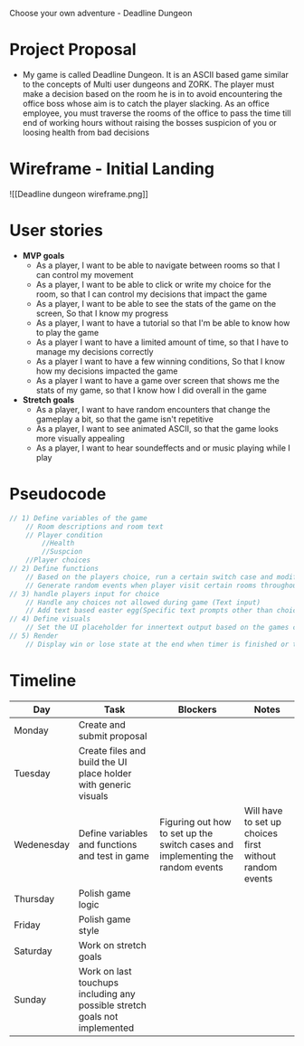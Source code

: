 Choose your own adventure - Deadline Dungeon
# Project Proposal
- My game is called Deadline Dungeon. It is an ASCII based game similar to the concepts of Multi user dungeons and ZORK. The player must make a decision based on the room he is in to avoid encountering the office boss whose aim is to catch the player slacking. As an office employee, you must traverse the rooms of the office to pass the time till end of working hours without raising the bosses suspicion of you or loosing health from bad decisions

# Wireframe - Initial Landing
![[Deadline dungeon wireframe.png]]

# User stories
- **MVP goals**
    - As a player, I want to be able to navigate between rooms so that I can control my movement
    - As a player, I want to be able to click or write my choice for the room, so that I can control my decisions that impact the game
    - As a player, I want to be able to see the stats of the game on the screen, So that I know my progress
    - As a player, I want to have a tutorial so that I'm be able to know how to play the game
    - As a player I want to have a limited amount of time, so that I have to manage my decisions correctly
    - As a player I want to have a few winning conditions, So that I know how my decisions impacted the game
    - As a player I want to have a game over screen that shows me the stats of my game, so that I know how I did overall in the game
- **Stretch goals**
    - As a player, I want to have random encounters that change the gameplay a bit, so that the game isn't repetitive
    - As a player, I want to see animated ASCII, so that the game looks more visually appealing
    - As a player, I want to hear soundeffects and or music playing while I play

# Pseudocode
```js
// 1) Define variables of the game
	// Room descriptions and room text
	// Player condition
		//Health
		//Suspcion
	//Player choices
// 2) Define functions
	// Based on the players choice, run a certain switch case and modify variables
	// Generate random events when player visit certain rooms throughout the game 
// 3) handle players input for choice
	// Handle any choices not allowed during game (Text input)
	// Add text based easter egg(Specific text prompts other than choice)
// 4) Define visuals
	// Set the UI placeholder for innertext output based on the games current state
// 5) Render
	// Display win or lose state at the end when timer is finished or the variables maintaing players health are depleted
```



# Timeline


| **Day**    | **Task**                                                                   | **Blockers**                                                                    | **Notes**                                               |
| ---------- | -------------------------------------------------------------------------- | ------------------------------------------------------------------------------- | ------------------------------------------------------- |
| Monday     | Create and submit proposal                                                 |                                                                                 |                                                         |
| Tuesday    | Create files and build the UI place holder with generic visuals            |                                                                                 |                                                         |
| Wedenesday | Define variables and functions and test in game                            | Figuring out  how to set up the switch cases and implementing the random events | Will have to set up choices first without random events |
| Thursday   | Polish game logic                                                          |                                                                                 |                                                         |
| Friday     | Polish game style                                                          |                                                                                 |                                                         |
| Saturday   | Work on stretch goals                                                      |                                                                                 |                                                         |
| Sunday     | Work on last touchups including any possible stretch goals not implemented |                                                                                 |                                                         |
